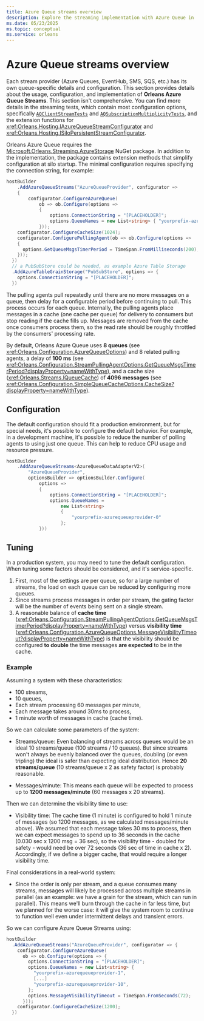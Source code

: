 ```yaml
---
title: Azure Queue streams overview
description: Explore the streaming implementation with Azure Queue in .NET Orleans.
ms.date: 05/23/2025
ms.topic: conceptual
ms.service: orleans
---
```


# Azure Queue streams overview

Each stream provider (Azure Queues, EventHub, SMS, SQS, etc.) has its own queue-specific details and configuration. This section provides details about the usage, configuration, and implementation of **Orleans Azure Queue Streams**. This section isn't comprehensive. You can find more details in the streaming tests, which contain most configuration options, specifically [`AQClientStreamTests`](https://github.com/dotnet/orleans/tree/main/test/Extensions/TesterAzureUtils/Streaming/AQClientStreamTests.cs) and [`AQSubscriptionMultiplicityTests`](https://github.com/dotnet/orleans/tree/main/test/Extensions/TesterAzureUtils/Streaming/AQSubscriptionMultiplicityTests.cs), and the extension functions for <xref:Orleans.Hosting.IAzureQueueStreamConfigurator> and <xref:Orleans.Hosting.ISiloPersistentStreamConfigurator>.

Orleans Azure Queue requires the [Microsoft.Orleans.Streaming.AzureStorage](https://www.nuget.org/packages/Microsoft.Orleans.Streaming.AzureStorage) NuGet package. In addition to the implementation, the package contains extension methods that simplify configuration at silo startup. The minimal configuration requires specifying the connection string, for example:

```csharp
hostBuilder
    .AddAzureQueueStreams("AzureQueueProvider", configurator =>
    {
        configurator.ConfigureAzureQueue(
            ob => ob.Configure(options =>
            {
                options.ConnectionString = "[PLACEHOLDER]";
                options.QueueNames = new List<string> { "yourprefix-azurequeueprovider-0" };
            }));
    configurator.ConfigureCacheSize(1024);
    configurator.ConfigurePullingAgent(ob => ob.Configure(options =>
    {
      options.GetQueueMsgsTimerPeriod = TimeSpan.FromMilliseconds(200);
    }));
  })
  // a PubSubStore could be needed, as example Azure Table Storage
  .AddAzureTableGrainStorage("PubSubStore", options => {
    options.ConnectionString = "[PLACEHOLDER]";
  })
```

The pulling agents pull repeatedly until there are no more messages on a queue, then delay for a configurable period before continuing to pull. This process occurs for each queue. Internally, the pulling agents place messages in a cache (one cache per queue) for delivery to consumers but stop reading if the cache fills up. Messages are removed from the cache once consumers process them, so the read rate should be roughly throttled by the consumers' processing rate.

By default, Orleans Azure Queue uses **8 queues** (see <xref:Orleans.Configuration.AzureQueueOptions>) and 8 related pulling agents, a delay of **100 ms** (see <xref:Orleans.Configuration.StreamPullingAgentOptions.GetQueueMsgsTimerPeriod?displayProperty=nameWithType>), and a cache size (<xref:Orleans.Streams.IQueueCache>) of **4096 messages** (see <xref:Orleans.Configuration.SimpleQueueCacheOptions.CacheSize?displayProperty=nameWithType>).

## Configuration

The default configuration should fit a production environment, but for special needs, it's possible to configure the default behavior. For example, in a development machine, it's possible to reduce the number of polling agents to using just one queue. This can help to reduce CPU usage and resource pressure.

```csharp
hostBuilder
    .AddAzureQueueStreams<AzureQueueDataAdapterV2>(
        "AzureQueueProvider",
        optionsBuilder => optionsBuilder.Configure(
            options =>
            {
                options.ConnectionString = "[PLACEHOLDER]";
                options.QueueNames =
                    new List<string>
                    {
                        "yourprefix-azurequeueprovider-0"
                    };
            }))
```

## Tuning

In a production system, you may need to tune the default configuration. When tuning some factors should be considered, and it's service-specific.

1. First, most of the settings are per queue, so for a large number of streams, the load on each queue can be reduced by configuring more queues.
1. Since streams process messages in order per stream, the gating factor will be the number of events being sent on a single stream.
1. A reasonable balance of **cache time** (<xref:Orleans.Configuration.StreamPullingAgentOptions.GetQueueMsgsTimerPeriod?displayProperty=nameWithType>) versus **visibility time** (<xref:Orleans.Configuration.AzureQueueOptions.MessageVisibilityTimeout?displayProperty=nameWithType>) is that the visibility should be configured **to double** the time messages **are expected** to be in the cache.

### Example

Assuming a system with these characteristics:

- 100 streams,
- 10 queues,
- Each stream processing 60 messages per minute,
- Each message takes around 30ms to process,
- 1 minute worth of messages in cache (cache time).

So we can calculate some parameters of the system:

- Streams/queue: Even balancing of streams across queues would be an ideal 10 streams/queue (100 streams / 10 queues).
But since streams won't always be evenly balanced over the queues, doubling (or even tripling) the ideal is safer than expecting ideal distribution.
Hence **20 streams/queue** (10 streams/queue x 2 as safety factor) is probably reasonable.

- Messages/minute: This means each queue will be expected to process up to **1200 messages/minute** (60 messages x 20 streams).

Then we can determine the visibility time to use:

- Visibility time: The cache time (1 minute) is configured to hold 1 minute of messages (so 1200 messages, as we calculated messages/minute above).
We assumed that each message takes 30 ms to process, then we can expect messages to spend up to 36 seconds in the cache (0.030 sec x 1200 msg = 36 sec), so the visibility time - doubled for safety - would need be over 72 seconds (36 sec of time in cache x 2).
Accordingly, if we define a bigger cache, that would require a longer visibility time.

Final considerations in a real-world system:

- Since the order is only per stream, and a queue consumes many streams, messages will likely be processed across multiple streams in parallel (as an example: we have a grain for the stream, which can run in parallel). This means we'll burn through the cache in far less time, but we planned for the worse case: it will give the system room to continue to function well even under intermittent delays and transient errors.

So we can configure Azure Queue Streams using:

```csharp
hostBuilder
  .AddAzureQueueStreams("AzureQueueProvider", configurator => {
    configurator.ConfigureAzureQueue(
      ob => ob.Configure(options => {
        options.ConnectionString = "[PLACEHOLDER]";
        options.QueueNames = new List<string> {
          "yourprefix-azurequeueprovider-1",
          [...]
          "yourprefix-azurequeueprovider-10",
        };
        options.MessageVisibilityTimeout = TimeSpan.FromSeconds(72);
      }));
    configurator.ConfigureCacheSize(1200);
  })
```
